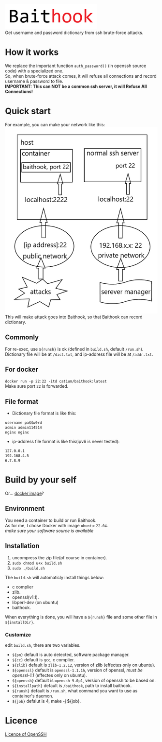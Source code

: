 ![baithook](baithook_text.png)  
Get username and password dictionary from ssh brute-force attacks.
# How it works
We replace the important function `auth_password()` (in openssh source code) with a specialized one.  
So, when brute-force attack comes, it will refuse all connections and record username & password to file.  
**IMPORTANT: This can NOT be a common ssh server, it will Refuse All Connections!**
# Quick start
For example, you can make your network like this:  
![example](example.png)  
This will make attack goes into Baithook, so that Baithook can record dictionary.  
## Commonly
For re-exec, use `${runsh}` is ok (defined in `build.sh`, default `/run.sh`).  
Dictionary file will be at `/dict.txt`, and ip-address file will be at `/addr.txt`.  
## For docker
`docker run -p 22:22 -itd catium/baithook:latest`  
Make sure port `22` is forwarded.  
## File format
+ Dictionary file format is like this:
```
username pa$$w0rd
admin admin114514
nginx nginx
```
+ ip-address file format is like this(ipv6 is never tested):
```
127.0.0.1
192.168.4.5
6.7.8.9
```
# Build by your self
Or... [docker image](https://hub.docker.com/r/catium/baithook)?
## Environment
You need a container to build or run Baithook.  
As for me, I chose Docker with image `ubuntu:22.04`.  
*make sure your software source is available*  
## Installation
1. uncompress the zip file(of course in container).  
2. `sudo chmod u+x build.sh`  
3. `sudo ./build.sh`  

The `build.sh` will automaticly install things below:
+ c complier
+ zlib.
+ openssl(v1.1).
+ libperl-dev (on ubuntu)
+ baithook.

When everything is done, you will have a `${runsh}` file and some other file in `${installDir}`.  
### Customize
edit `build.sh`, there are two variables.
+ `${pm}` default is auto detected, software package manager.
+ `${cc}` default is `gcc`, c complier.
+ `${zlib}` default is `zlib-1.2.12`, version of zlib (effectes only on ubuntu).
+ `${openssl}` default is `openssl-1.1.1h`, version of openssl, *must be openssl-1.1* (effectes only on ubuntu).
+ `${openssh}` default is `openssh-9.0p1`, version of openssh to be based on.
+ `${installpath}` default is `/baithook`, path to install baithook.
+ `${runsh}` default is `/run.sh`, what command you want to use as container's daemon.
+ `${job}` defalut is 4, make -j ${job}.

# Licence
[Licence of OpenSSH](LICENCE)